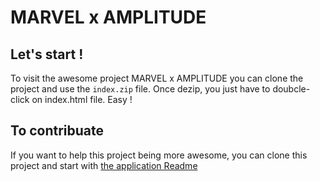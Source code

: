# MARVEL x AMPLITUDE

## Let's start !

To visit the awesome project MARVEL x AMPLITUDE you can clone the project and use the `index.zip` file. Once dezip, you just have to doubcle-click on index.html file.
Easy !

## To contribuate

If you want to help this project being more awesome, you can clone this project and start with <a href="app/Readme.md">the application Readme</a> 
